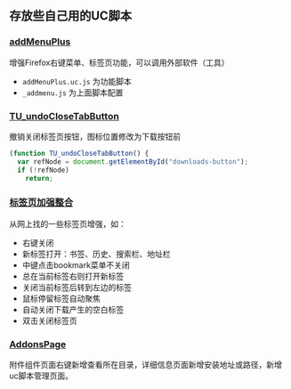 ## 存放些自己用的UC脚本
### [addMenuPlus](https://github.com/duola/uc_script/tree/master/addMenuPlus)
增强Firefox右键菜单、标签页功能，可以调用外部软件（工具）
* `addMenuPlus.uc.js` 为功能脚本
* `_addmenu.js` 为上面脚本配置

### [TU_undoCloseTabButton](https://github.com/duola/uc_script/tree/master/TU_undoCloseTabButton)
撤销关闭标签页按钮，图标位置修改为下载按钮前
```js
(function TU_undoCloseTabButton() {
  var refNode = document.getElementById("downloads-button");
  if (!refNode)
    return;
```

### [标签页加强整合](https://github.com/duola/uc_script/tree/master/%E6%A0%87%E7%AD%BE%E9%A1%B5%E5%8A%A0%E5%BC%BA%E6%95%B4%E5%90%88)
从网上找的一些标签页增强，如：
* 右键关闭
* 新标签打开：书签、历史、搜索栏、地址栏
* 中键点击bookmark菜单不关闭
* 总在当前标签右则打开新标签
* 关闭当前标签后转到左边的标签
* 鼠标停留标签自动聚焦
* 自动关闭下载产生的空白标签
* 双击关闭标签页

### [AddonsPage](https://github.com/duola/uc_script/tree/master/AddonsPage)
附件组件页面右键新增查看所在目录，详细信息页面新增安装地址或路径，新增 uc脚本管理页面。